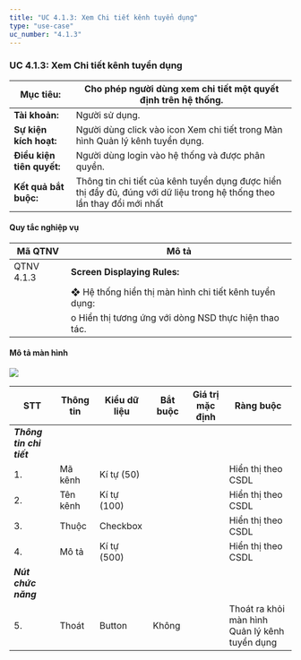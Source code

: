 ```yaml
---
title: "UC 4.1.3: Xem Chi tiết kênh tuyển dụng"
type: "use-case"
uc_number: "4.1.3"
---
```


### UC 4.1.3: Xem Chi tiết kênh tuyển dụng 

| **Mục tiêu:** | Cho phép người dùng xem chi tiết một quyết định trên hệ thống. |
| --- | --- |
| **Tài khoản:** | Người sử dụng. |
| **Sự kiện kích hoạt:** | Người dùng click vào icon Xem chi tiết trong Màn hình Quản lý kênh tuyển dụng. |
| **Điều kiện tiên quyết:** | Người dùng login vào hệ thống và được phân quyền. |
| **Kết quả bắt buộc:** | Thông tin chi tiết của kênh tuyển dụng được hiển thị đầy đủ, đúng với dữ liệu trong hệ thống theo lần thay đổi mới nhất |

####  Quy tắc nghiệp vụ

| **Mã QTNV** | **Mô tả** |
| --- | --- |
| QTNV 4.1.3 | **Screen Displaying Rules:** |
|  | ❖ Hệ thống hiển thị màn hình chi tiết kênh tuyển dụng: |
|  | o Hiển thị tương ứng với dòng NSD thực hiện thao tác. |

#### Mô tả màn hình

![](media/image39.png)

| **STT** | **Thông tin** | **Kiểu dữ liệu** | **Bắt buộc** | **Giá trị mặc định** | **Ràng buộc** |
| --- | --- | --- | --- | --- | --- |
| ***Thông tin chi tiết*** |  |  |  |  |  |
| 1\. | Mã kênh | Kí tự (50) |  |  | Hiển thị theo CSDL |
| 2\. | Tên kênh | Kí tự (100) |  |  | Hiển thị theo CSDL |
| 3\. | Thuộc | Checkbox |  |  | Hiển thị theo CSDL |
| 4\. | Mô tả | Kí tự (500) |  |  | Hiển thị theo CSDL |
| ***Nút chức năng*** |  |  |  |  |  |
| 5\. | Thoát | Button | Không |  | Thoát ra khỏi màn hình Quản lý kênh tuyển dụng |
